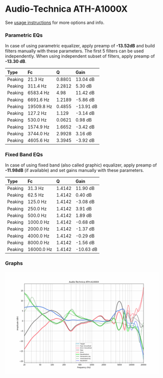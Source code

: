 # Audio-Technica ATH-A1000X
See [usage instructions](https://github.com/jaakkopasanen/AutoEq#usage) for more options and info.

### Parametric EQs
In case of using parametric equalizer, apply preamp of **-13.52dB** and build filters manually
with these parameters. The first 5 filters can be used independently.
When using independent subset of filters, apply preamp of **-13.30 dB**.

| Type    | Fc         |      Q | Gain      |
|:--------|:-----------|:-------|:----------|
| Peaking | 21.3 Hz    | 0.8801 | 13.04 dB  |
| Peaking | 311.4 Hz   | 2.2812 | 5.30 dB   |
| Peaking | 6583.4 Hz  | 4.98   | 11.42 dB  |
| Peaking | 6691.6 Hz  | 1.2189 | -5.86 dB  |
| Peaking | 19509.8 Hz | 0.4855 | -13.91 dB |
| Peaking | 127.2 Hz   | 1.129  | -3.14 dB  |
| Peaking | 530.0 Hz   | 0.0621 | 0.98 dB   |
| Peaking | 1574.9 Hz  | 1.6652 | -3.42 dB  |
| Peaking | 3744.0 Hz  | 2.9928 | 3.16 dB   |
| Peaking | 4605.6 Hz  | 3.3945 | -3.92 dB  |

### Fixed Band EQs
In case of using fixed band (also called graphic) equalizer, apply preamp of **-11.98dB**
(if available) and set gains manually with these parameters.

| Type    | Fc         |      Q | Gain      |
|:--------|:-----------|:-------|:----------|
| Peaking | 31.3 Hz    | 1.4142 | 11.90 dB  |
| Peaking | 62.5 Hz    | 1.4142 | 0.40 dB   |
| Peaking | 125.0 Hz   | 1.4142 | -3.08 dB  |
| Peaking | 250.0 Hz   | 1.4142 | 3.91 dB   |
| Peaking | 500.0 Hz   | 1.4142 | 1.89 dB   |
| Peaking | 1000.0 Hz  | 1.4142 | -0.68 dB  |
| Peaking | 2000.0 Hz  | 1.4142 | -1.37 dB  |
| Peaking | 4000.0 Hz  | 1.4142 | -0.29 dB  |
| Peaking | 8000.0 Hz  | 1.4142 | -1.56 dB  |
| Peaking | 16000.0 Hz | 1.4142 | -10.63 dB |

### Graphs
![](./Audio-Technica%20ATH-A1000X.png)